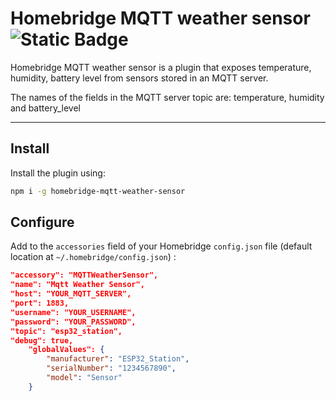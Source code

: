 # Homebridge MQTT weather sensor ![Static Badge](https://img.shields.io/badge/npm-v9-blue:)

Homebridge MQTT weather sensor is a plugin that exposes temperature, humidity, battery level from sensors stored in an MQTT server.

The names of the fields in the MQTT server topic are:
temperature, humidity and battery_level

---

## Install

Install the plugin using:

```bash
npm i -g homebridge-mqtt-weather-sensor
```

## Configure

Add to the `accessories` field of your Homebridge `config.json` file (default location at `~/.homebridge/config.json`) :

```json
"accessory": "MQTTWeatherSensor",
"name": "Mqtt Weather Sensor",
"host": "YOUR_MQTT_SERVER", 
"port": 1883,
"username": "YOUR_USERNAME",
"password": "YOUR_PASSWORD",
"topic": "esp32_station",
"debug": true,
    "globalValues": {
        "manufacturer": "ESP32_Station",
        "serialNumber": "1234567890",
        "model": "Sensor"
    }
```